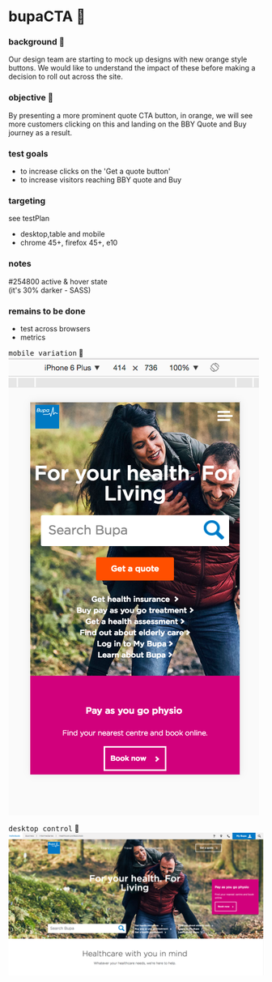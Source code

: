 # bupaCTA  :rocket:

### background  :bell:
Our design team are starting to mock up designs with new orange style buttons. We would like to understand the impact of these before making a decision to roll out across the site.


### objective :book:
By presenting a more prominent quote CTA button, in orange, we will see more customers clicking on this and landing on the BBY Quote and Buy journey as a result.

### test goals
- to increase clicks on the 'Get a quote button'
- to increase visitors reaching BBY quote and Buy

### targeting
see testPlan

- desktop,table and mobile  
- chrome 45+, firefox 45+, e10



### notes
  #254800	 active & hover state  
  (it's 30% darker - SASS)



### remains to be done
- test across browsers
- metrics 
 


<kbd>mobile variation</kbd> :rocket:        
![](images/bupaCTAvar.png)




<kbd>desktop control</kbd> :rocket:        
![](/images/bupaCTAcontrol.png) 



